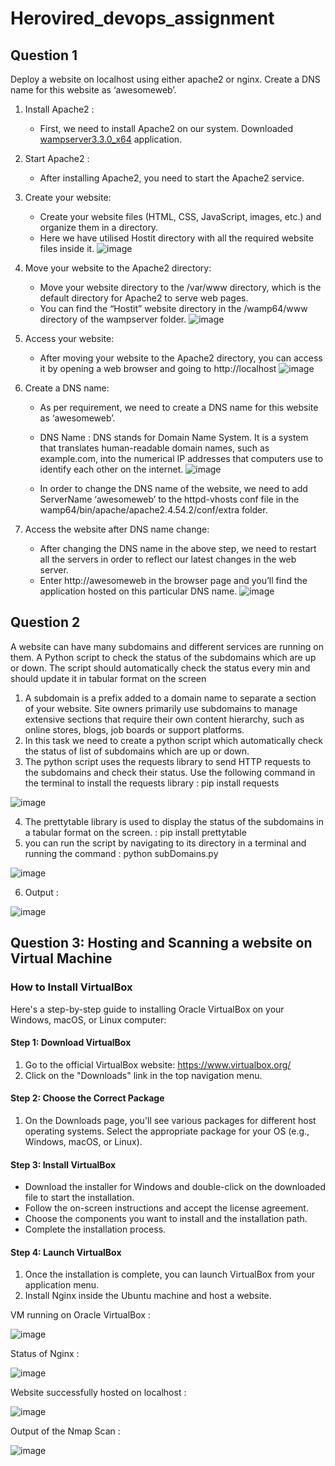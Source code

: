 # Herovired_devops_assignment

## Question 1
Deploy a website on localhost using either apache2 or nginx. Create a DNS name for this website as ‘awesomeweb’.

1. Install Apache2 :
   - First, we need to install Apache2 on our system. Downloaded [wampserver3.3.0_x64](https://sourceforge.net/projects/wampserver/) application.
2. Start Apache2 :
   - After installing Apache2, you need to start the Apache2 service. 
3. Create your website:
   - Create your website files (HTML, CSS, JavaScript, images, etc.) and organize them in a directory. 
   - Here we have utilised Hostit directory with all the required website files inside it.
![image](https://github.com/TeamKanyarasi/Herovired_devops_assignment/assets/139607786/cc222a1c-c622-4ee7-a30d-4c73b03402cd)

4. Move your website to the Apache2 directory:
    - Move your website directory to the /var/www directory, which is the default directory for Apache2 to serve web pages.
    - You can find the “Hostit” website directory in the /wamp64/www directory of the wampserver folder.
![image](https://github.com/TeamKanyarasi/Herovired_devops_assignment/assets/139607786/886db07b-16bd-4ad1-9aa6-3630e2dcc168)

5. Access your website:
    - After moving your website to the Apache2 directory, you can access it by opening a web browser and going to http://localhost
![image](https://github.com/TeamKanyarasi/Herovired_devops_assignment/assets/139607786/72a0fc39-9a4f-4c7b-ba68-a79614155396)

6. Create a DNS name:
    - As per requirement, we need to create a DNS name for this website as ‘awesomeweb’.
    - DNS Name : DNS stands for Domain Name System. It is a system that translates human-readable domain names, such as example.com, into the numerical IP addresses that computers use to identify each other on the internet.
![image](https://github.com/TeamKanyarasi/Herovired_devops_assignment/assets/139607786/8665cf40-c7fe-4b03-8159-a469917b00e7)

    - In order to change the DNS name of the website, we need to add ServerName ‘awesomeweb’ to the httpd-vhosts conf file in the wamp64/bin/apache/apache2.4.54.2/conf/extra folder.
7. Access the website after DNS name change:
    - After changing the DNS name in the above step, we need to restart all the servers in order to reflect our latest changes in the web server.
    - Enter http://awesomeweb in the browser page and you’ll find the application hosted on this particular DNS name.
![image](https://github.com/TeamKanyarasi/Herovired_devops_assignment/assets/139607786/83faa206-6140-4f0f-901f-435b47bb9348)


## Question 2
A website can have many subdomains and different services are running on them. A Python script to check the status of the subdomains which are up or down. The script should automatically check the status every min and should update it in tabular format on the screen


1.	A subdomain is a prefix added to a domain name to separate a section of your website. Site owners primarily use subdomains to manage extensive sections that require their own content hierarchy, such as online stores, blogs, job boards or support platforms.
2.	In this task we need to create a python script which automatically check the status of list of subdomains which are up or down.
3.	The python script uses the requests library to send HTTP requests to the subdomains and check their status. Use the following command in the terminal to install the requests library : pip install requests

![image](https://github.com/TeamKanyarasi/Herovired_devops_assignment/assets/139607786/bdc0cb4f-703c-491f-bdd0-85e744ec754d)

4.	The prettytable library is used to display the status of the subdomains in a tabular format on the screen. : pip install prettytable
5.	you can run the script by navigating to its directory in a terminal and running the command : python subDomains.py

![image](https://github.com/TeamKanyarasi/Herovired_devops_assignment/assets/139607786/8d5c5f46-f339-4784-b134-557ac82b386f)

6.	Output :

![image](https://github.com/TeamKanyarasi/Herovired_devops_assignment/assets/139607786/eb62b5da-409b-45bb-8e54-31454ec75632)

## Question 3:  Hosting and Scanning a website on Virtual Machine

### How to Install VirtualBox
Here's a step-by-step guide to installing Oracle VirtualBox on your Windows, macOS, or Linux computer:
#### Step 1: Download VirtualBox
1.	Go to the official VirtualBox website: https://www.virtualbox.org/
2.	Click on the "Downloads" link in the top navigation menu.
#### Step 2: Choose the Correct Package
1.	On the Downloads page, you'll see various packages for different host operating systems. Select the appropriate package for your OS (e.g., Windows, macOS, or Linux).
#### Step 3: Install VirtualBox
-	Download the installer for Windows and double-click on the downloaded file to start the installation.
-	Follow the on-screen instructions and accept the license agreement.
-	Choose the components you want to install and the installation path.
-	Complete the installation process.
#### Step 4: Launch VirtualBox
1.	Once the installation is complete, you can launch VirtualBox from your application menu.
2.	Install Nginx inside the Ubuntu machine and host a website.
 
VM running on Oracle VirtualBox :

![image](https://github.com/TeamKanyarasi/Herovired_devops_assignment/assets/139607786/d617ee85-a3aa-4e3b-b5b5-6603b3ea11b7)

Status of Nginx :

 ![image](https://github.com/TeamKanyarasi/Herovired_devops_assignment/assets/139607786/4ec0d699-a8da-40f8-8cfb-81004e0d4c18)

Website successfully hosted on localhost :

![image](https://github.com/TeamKanyarasi/Herovired_devops_assignment/assets/139607786/4e1ea7ff-0504-4fa9-af53-23e5b34b0cb5)

Output of the Nmap Scan :

![image](https://github.com/TeamKanyarasi/Herovired_devops_assignment/assets/139607786/10dc2720-e1a2-40a6-9c95-4edffd87906d)

